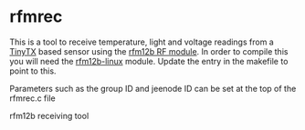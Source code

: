 rfmrec
======

This is a tool to receive temperature, light and voltage readings from a [TinyTX](http://nathan.chantrell.net/tinytx-wireless-sensor/) based sensor using the [rfm12b RF module](http://www.hoperf.com/upload/rf/rfm12b.pdf). In order to compile this you will need the [rfm12b-linux](https://github.com/gkaindl/rfm12b-linux) module. Update the entry in the makefile to point to this.

Parameters such as the group ID and jeenode ID can be set at the top of the rfmrec.c file

rfm12b receiving tool
